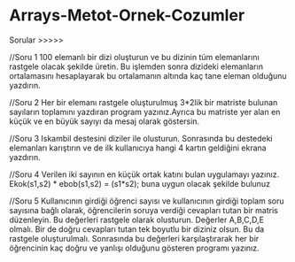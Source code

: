 # Arrays-Metot-Ornek-Cozumler

Sorular >>>>>

//Soru 1
100 elemanlı bir dizi oluşturun ve bu dizinin tüm elemanlarını
rastgele olacak şekilde üretin. Bu işlemden sonra dizideki
elemanların ortalamasını hesaplayarak bu ortalamanın altında kaç
tane eleman olduğunu yazdırın.

//Soru 2
Her bir elemanı rastgele oluşturulmuş 3*2lik bir matriste bulunan
sayıların toplamını yazdıran program yazınız.Ayrıca bu matriste yer
alan en küçük ve en büyük sayıyı da mesaj olarak göstersin.

//Soru 3
Iskambil destesini diziler ile olusturun. Sonrasında bu destedeki
elemanları karıştırın ve de ilk kullanıcıya hangi 4 kartın geldiğini
ekrana yazdırın.

//Soru 4
Verilen iki sayının en küçük ortak katını bulan uygulamayı yazınız.
Ekok(s1,s2) * ebob(s1,s2) = (s1*s2); buna uygun olacak şekilde
bulunuz

//Soru 5
Kullanıcının girdiği öğrenci sayısı ve kullanıcının girdiği toplam
soru sayısına bağlı olarak, öğrencilerin soruya verdiği cevapları
tutan bir matris düzenleyin. Bu değerleri rastgele olarak olusturun.
Değerler A,B,C,D,E olmalı.
Bir de doğru cevapları tutan tek boyutlu bir diziniz olsun. Bu da
rastgele oluşturulmalı.
Sonrasında bu değerleri karşılaştırarak her bir öğrencinin kaç doğru
ve yanlışı olduğunu gösteren programı yazınız.
